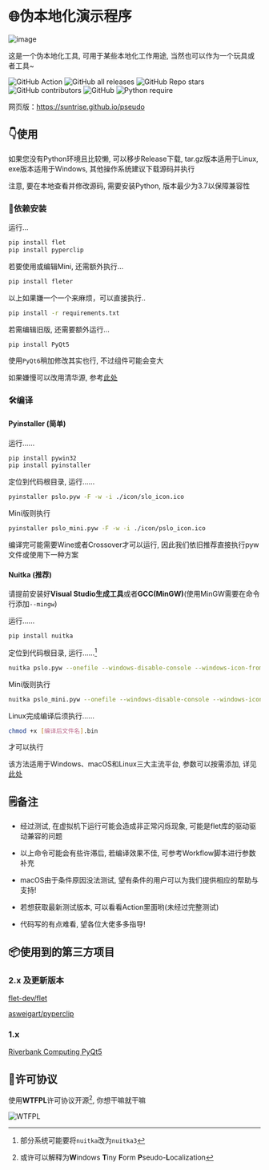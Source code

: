 # 🌐伪本地化演示程序

![image](https://github.com/suntrise/Pseudo-localization-Demo/assets/89229642/186c45e6-fbdf-46ee-9438-1d3a28d57216)

这是一个伪本地化工具, 可用于某些本地化工作用途, 当然也可以作为一个玩具或者工具~

![GitHub Action](https://github.com/suntrise/Pseudo-localization-Demo/actions/workflows/build.yml/badge.svg)
![GitHub all releases](https://img.shields.io/github/downloads/suntrise/Pseudo-localization-Demo/total)
![GitHub Repo stars](https://img.shields.io/github/stars/suntrise/Pseudo-localization-Demo)
![GitHub contributors](https://img.shields.io/github/contributors/suntrise/Pseudo-localization-Demo)
![GitHub](https://img.shields.io/github/license/suntrise/Pseudo-localization-Demo)
![Python require](https://img.shields.io/badge/python-≥3.7-brightgreen.svg)


网页版：https://suntrise.github.io/pseudo

## 👇使用

如果您没有Python环境且比较懒, 可以移步Release下载, tar.gz版本适用于Linux, exe版本适用于Windows, 其他操作系统建议下载源码并执行

注意, 要在本地查看并修改源码, 需要安装Python, 版本最少为3.7以保障兼容性

### 🚀依赖安装

运行...

~~~Bash
pip install flet
pip install pyperclip
~~~

若要使用或编辑Mini, 还需额外执行...

~~~Bash
pip install fleter
~~~

以上如果嫌一个一个来麻烦，可以直接执行..

~~~Bash
pip install -r requirements.txt
~~~

若需编辑旧版, 还需要额外运行...

~~~Bash
pip install PyQt5 
~~~

使用`PyQt6`稍加修改其实也行, 不过组件可能会变大

如果嫌慢可以改用清华源, 参考[此处](https://mirrors.tuna.tsinghua.edu.cn/help/pypi/)

### 🛠️编译

#### Pyinstaller (简单)

运行......

~~~Bash
pip install pywin32
pip install pyinstaller
~~~

定位到代码根目录, 运行......

~~~Bash
pyinstaller pslo.pyw -F -w -i ./icon/slo_icon.ico
~~~

Mini版则执行

~~~Bash
pyinstaller pslo_mini.pyw -F -w -i ./icon/pslo_icon.ico
~~~

编译完可能需要Wine或者Crossover才可以运行, 因此我们依旧推荐直接执行pyw文件或使用下一种方案

#### Nuitka (推荐)

请提前安装好**Visual Studio生成工具**或者**GCC(MinGW)**(使用MinGW需要在命令行添加`--mingw`)

运行......

~~~Bash
pip install nuitka
~~~

定位到代码根目录, 运行......[^1]

~~~Bash
nuitka pslo.pyw --onefile --windows-disable-console --windows-icon-from-ico=./icon/pslo_icon.ico --standalone --show-progress
~~~

Mini版则执行

~~~Bash
nuitka pslo_mini.pyw --onefile --windows-disable-console --windows-icon-from-ico=./icon/pslo_icon.ico --standalone --show-progress
~~~

Linux完成编译后须执行......

~~~Bash
chmod +x [编译后文件名].bin
~~~

才可以执行

该方法适用于Windows、macOS和Linux三大主流平台, 参数可以按需添加, 详见[此处](https://github.com/Nuitka/Nuitka/)

## 🗒️备注

- 经过测试, 在虚拟机下运行可能会造成非正常闪烁现象, 可能是flet库的驱动驱动兼容的问题

- 以上命令可能会有些许滞后, 若编译效果不佳, 可参考Workflow脚本进行参数补充

- macOS由于条件原因没法测试, 望有条件的用户可以为我们提供相应的帮助与支持!

- 若想获取最新测试版本, 可以看看Action里面哟(未经过完整测试)

- 代码写的有点难看, 望各位大佬多多指导!

## 📦使用到的第三方项目

### 2.x 及更新版本

[flet-dev/flet](https://github.com/flet-dev/flet)

[asweigart/pyperclip](https://github.com/asweigart/pyperclip)

### 1.x

[Riverbank Computing PyQt5](https://www.riverbankcomputing.com/software/pyqt/)

## 📄许可协议

使用**WTFPL**许可协议开源[^2], 你想干嘛就干嘛

![WTFPL](http://www.wtfpl.net/wp-content/uploads/2012/12/wtfpl-badge-1.png)

[^1]: 部分系统可能要将`nuitka`改为`nuitka3`

[^2]: 或许可以解释为**W**indows **T**iny **F**orm **P**seudo-**L**ocalization
